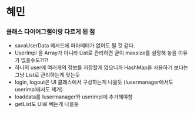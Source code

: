 # 혜민

### 클래스 다이어그램이랑 다르게 된 점
* savaUserData 메서드에 파라메터가 없어도 될 것 같다.
* UserImpl 을 Array가 아니라 List로 관리하면 굳이 maxsize를 설정해 놓을 이유가 없을수도?!?!
* 하나의 user에 여러개의 정보를 저장할게 없으니까 HashMap을 사용하기 보다는 그냥 List로 관리하는게 맞는듯
* login, logout은 UI 클래스에서 구성하는게 나을듯 (Iusermanager에서도 userimpl에서도 제거)
* loaddata를 Iusermanager와 userimpl에 추가해야함
* getList도 UI로 빼는게 나을듯